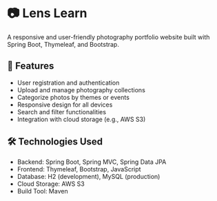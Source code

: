 # 📷 Lens Learn

A responsive and user-friendly photography portfolio website built with Spring Boot, Thymeleaf, and Bootstrap.

## 🚀 Features

- User registration and authentication
- Upload and manage photography collections
- Categorize photos by themes or events
- Responsive design for all devices
- Search and filter functionalities
- Integration with cloud storage (e.g., AWS S3)

## 🛠️ Technologies Used

- Backend: Spring Boot, Spring MVC, Spring Data JPA
- Frontend: Thymeleaf, Bootstrap, JavaScript
- Database: H2 (development), MySQL (production)
- Cloud Storage: AWS S3
- Build Tool: Maven

